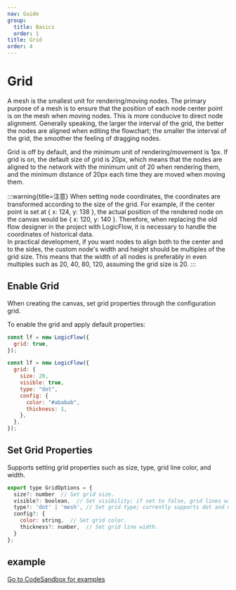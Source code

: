 ```yaml
---
nav: Guide
group:
  title: Basics
  order: 1
title: Grid
order: 4
---
```


# Grid

A mesh is the smallest unit for rendering/moving nodes. The primary purpose of a mesh is to ensure that the position of each node center point is on the mesh when moving nodes. This is more conducive to direct node alignment. Generally speaking, the larger the interval of the grid, the better the nodes are aligned when editing the flowchart; the smaller the interval of the grid, the smoother the feeling of dragging nodes.

Grid is off by default, and the minimum unit of rendering/movement is 1px. If grid is on, the default size of grid is 20px, which means that the nodes are aligned to the network with the minimum unit of 20 when rendering them, and the minimum distance of 20px each time they are moved when moving them.

:::warning{title=注意}
When setting node coordinates, the coordinates are transformed according to the size of the grid. For example, if the center point is set at { x: 124, y: 138 }, the actual position of the rendered node on the canvas would be { x: 120, y: 140 }. Therefore, when replacing the old flow designer in the project with LogicFlow, it is necessary to handle the coordinates of historical data.<br>
In practical development, if you want nodes to align both to the center and to the sides, the custom node's width and height should be multiples of the grid size. This means that the width of all nodes is preferably in even multiples such as 20, 40, 80, 120, assuming the grid size is 20.
:::

## Enable Grid

When creating the canvas, set grid properties through the configuration grid.

To enable the grid and apply default properties:

```jsx | pure
const lf = new LogicFlow({
  grid: true,
});

const lf = new LogicFlow({
  grid: {
    size: 20,
    visible: true,
    type: "dot",
    config: {
      color: "#ababab",
      thickness: 1,
    },
  },
});
```

## Set Grid Properties

Supports setting grid properties such as size, type, grid line color, and width.

```jsx | pure
export type GridOptions = {
  size?: number  // Set grid size.
  visible?: boolean,  // Set visibility; if set to false, grid lines will not be displayed, but the size grid effect will still be retained.
  type?: 'dot' | 'mesh', // Set grid type; currently supports dot and mesh types.
  config?: {
    color: string,  // Set grid color.
    thickness?: number,  // Set grid line width.
  }
};
```

## example

<a href="https://codesandbox.io/embed/logicflow-base8-hxtqr?fontsize=14&hidenavigation=1&theme=dark&view=preview" target="_blank">Go to CodeSandbox for examples</a>
